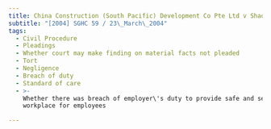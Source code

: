 ```yaml
---
title: China Construction (South Pacific) Development Co Pte Ltd v Shao Hai
subtitle: "[2004] SGHC 59 / 23\_March\_2004"
tags:
  - Civil Procedure
  - Pleadings
  - Whether court may make finding on material facts not pleaded
  - Tort
  - Negligence
  - Breach of duty
  - Standard of care
  - >-
    Whether there was breach of employer\'s duty to provide safe and secure
    workplace for employees

---
```


